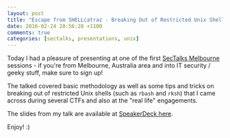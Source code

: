 ```yaml
---
layout: post
title: "Escape from SHELLcatraz - Breaking Out of Restricted Unix Shells (SecTalks Melbourne 0x01 2016)"
date: 2016-02-24 20:56:28 +1100
comments: true
categories: [sectalks, presentations, unix]
---
```


Today I had a pleasure of presenting at one of the first [SecTalks Melbourne](http://www.sectalks.org/melbourne/) sessions - if you're from Melbourne, Australia area and into IT security / geeky stuff, make sure to sign up!

The talked covered basic methodology as well as some tips and tricks on breaking out of restricted Unix shells (such as ```rbash``` and ```rksh```) that I came across during several CTFs and also at the "real life" engagements.

The slides from my talk are available at [SpeakerDeck here](https://speakerdeck.com/knaps/escape-from-shellcatraz-breaking-out-of-restricted-unix-shells).

Enjoy! :)

